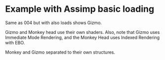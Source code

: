 Example with Assimp basic loading
=================================

Same as 004 but with also loads shows Gizmo.

Gizmo and Monkey head use their own shaders.
Also, note that Gizmo uses Immediate Mode Rendering,
and the Monkey Head uses Indexed Rendering with EBO.

Monkey and Gizmo separated to their own structures.